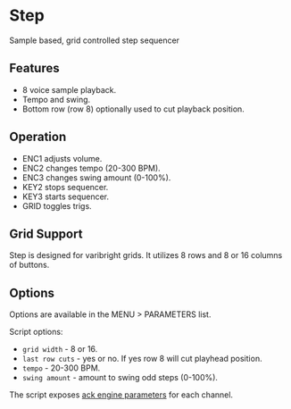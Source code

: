 ---
---

# Step

Sample based, grid controlled step sequencer

## Features

- 8 voice sample playback.
- Tempo and swing.
- Bottom row (row 8) optionally used to cut playback position.

## Operation

- ENC1 adjusts volume.
- ENC2 changes tempo (20-300 BPM).
- ENC3 changes swing amount (0-100%).
- KEY2 stops sequencer.
- KEY3 starts sequencer.
- GRID toggles trigs.

## Grid Support

Step is designed for varibright grids. It utilizes 8 rows and 8 or 16 columns of buttons.

## Options

Options are available in the MENU > PARAMETERS list.

Script options:

- `grid width` - 8 or 16.
- `last row cuts` - yes or no. If yes row 8 will cut playhead position.
- `tempo` - 20-300 BPM.
- `swing amount` - amount to swing odd steps (0-100%).

The script exposes [ack engine parameters](../ack) for each channel.

